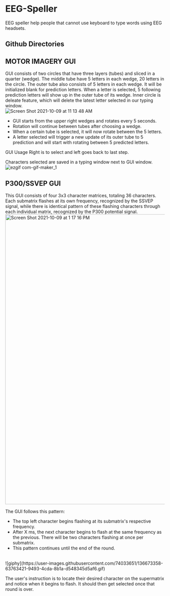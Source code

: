 # EEG-Speller
EEG speller help people that cannot use keyboard to type words using EEG headsets.

## Github Directories

## MOTOR IMAGERY GUI
GUI consists of two circles that have three layers (tubes) and sliced in a quarter (wedge). The middle tube have 5 letters in each wedge, 20 letters in the circle. The outer tube also consists of 5 letters in each wedge. It will be initialized blank for prediction letters. When a letter is selected, 5 following prediction letters will show up in the outer tube of its wedge.
Inner circle is deleate feature, which will delete the latest letter selected in our typing window.<br>
![Screen Shot 2021-10-09 at 11 13 48 AM](https://user-images.githubusercontent.com/74154666/136669741-7cb8cd48-d857-494f-9479-cf2fd3480344.png)
<br>
* GUI starts from the upper right wedges and rotates every 5 seconds. 
* Rotation will continue between tubes after choosing a wedge. 
* When a certain tube is selected, it will now rotate between the 5 letters. 
* A letter selected will trigger a new update of its outer tube to 5 prediction and will start with rotating between 5 predicted letters. 

GUI Usage
Right is to select and left goes back to last step.

Characters selected are saved in a typing window next to GUI window.<br>
![ezgif com-gif-maker_1](https://user-images.githubusercontent.com/74154666/136670650-fa3f735b-c464-49ea-907b-90c69bea6d10.gif)<br>

## P300/SSVEP GUI
This GUI consists of four 3x3 character matrices, totaling 36 characters. Each submatrix flashes at its own frequency, recognized by the SSVEP signal, while there is identical pattern of these flashing characters through each individual matrix, recognized by the P300 potential signal. 
<img width="917" alt="Screen Shot 2021-10-09 at 1 17 16 PM" src="https://user-images.githubusercontent.com/74033651/136673378-5f853c3b-7234-41dd-b59f-691dc6193706.png">
<br>

The GUI follows this pattern: 
* The top left character begins flashing at its submatrix's respective frequency.
* After X ms, the next character begins to flash at the same frequency as the previous. There will be two characters flashing at once per submatrix.
* This pattern continues until the end of the round.
<br>
![giphy](https://user-images.githubusercontent.com/74033651/136673358-63763421-9493-4cda-8b1a-d548345d5af6.gif)
<br>

The user's instruction is to locate their desired character on the supermatrix and notice when it begins to flash. It should then get selected once that round is over. 
